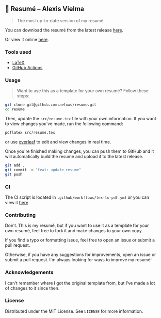 ## 📄 Resumé – Alexis Vielma

> The most up-to-date version of my resumé.

You can download the resumé from the latest release [here](https://github.com/aelxxs/resume/releases/download/Resume/resume.pdf).

Or view it online [here](https://alexis.lol/resume.pdf).

### Tools used

-   [LaTeX](https://www.latex-project.org/)
-   [GitHub Actions](https://github.com/features/actions)

### Usage

> Want to use this as a template for your own resumé? Follow these steps:

```bash
git clone git@github.com:aelxxs/resume.git
cd resume
```

Then, update the `src/resume.tex` file with your own information. If you want to view changes you've made, run the following command:

```bash
pdflatex src/resume.tex
```

or use [overleaf](https://www.overleaf.com/) to edit and view changes in real time.

Once you're finished making changes, you can push them to GitHub and it will automatically build the resumé and upload it to the latest release.

```bash
git add .
git commit -m "feat: update resume"
git push
```

### CI

The CI script is located in `.github/workflows/tex-to-pdf.yml` or you can view it [here](https://github.com/aelxxs/resume/blob/main/.github/workflows/tex-to-pdf.yml)

### Contributing

Don't. This is my resumé, but if you want to use it as a template for your own resumé, feel free to fork it and make changes to your own copy.

If you find a typo or formatting issue, feel free to open an issue or submit a pull request.

Otherwise, if you have any suggestions for improvements, open an issue or submit a pull request. I'm always looking for ways to improve my resumé!

### Acknowledgements

I can't remember where I got the original template from, but I've made a lot of changes to it since then.

### License

Distributed under the MIT License. See `LICENSE` for more information.
